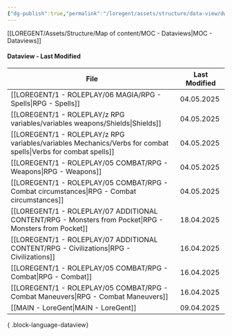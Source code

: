 ```yaml
---
{"dg-publish":true,"permalink":"/loregent/assets/structure/data-view/dw-last-modified/"}
---
```



[[LOREGENT/Assets/Structure/Map of content/MOC - Dataviews\|MOC - Dataviews]]

#### Dataview - Last Modified

| File                                                                                                              | Last Modified |
| ----------------------------------------------------------------------------------------------------------------- | ------------- |
| [[LOREGENT/1 - ROLEPLAY/06 MAGIA/RPG - Spells\|RPG - Spells]]                                                  | 04.05.2025    |
| [[LOREGENT/1 - ROLEPLAY/z RPG variables/variables weapons/Shields\|Shields]]                                   | 04.05.2025    |
| [[LOREGENT/1 - ROLEPLAY/z RPG variables/variables Mechanics/Verbs for combat spells\|Verbs for combat spells]] | 04.05.2025    |
| [[LOREGENT/1 - ROLEPLAY/05 COMBAT/RPG - Weapons\|RPG - Weapons]]                                               | 04.05.2025    |
| [[LOREGENT/1 - ROLEPLAY/05 COMBAT/RPG - Combat circumstances\|RPG - Combat circumstances]]                     | 04.05.2025    |
| [[LOREGENT/1 - ROLEPLAY/07 ADDITIONAL CONTENT/RPG - Monsters from Pocket\|RPG - Monsters from Pocket]]         | 18.04.2025    |
| [[LOREGENT/1 - ROLEPLAY/07 ADDITIONAL CONTENT/RPG - Civilizations\|RPG - Civilizations]]                       | 16.04.2025    |
| [[LOREGENT/1 - ROLEPLAY/05 COMBAT/RPG - Combat\|RPG - Combat]]                                                 | 16.04.2025    |
| [[LOREGENT/1 - ROLEPLAY/05 COMBAT/RPG - Combat Maneuvers\|RPG - Combat Maneuvers]]                             | 16.04.2025    |
| [[MAIN - LoreGent\|MAIN - LoreGent]]                                                                           | 09.04.2025    |

{ .block-language-dataview}